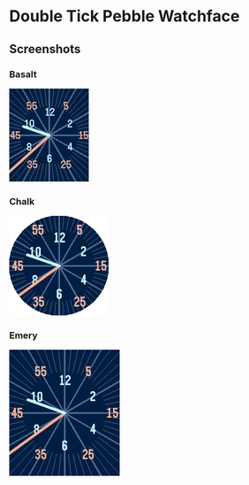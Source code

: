 # Double Tick Pebble Watchface

## Screenshots

### Basalt

![screenshot](screenshot_basalt.png)

### Chalk 

![screenshot](screenshot_chalk.png)

### Emery

![screenshot](screenshot_emery.png)
